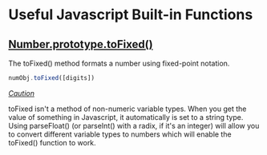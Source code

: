 # Useful Javascript Built-in Functions

## [Number.prototype.toFixed()](https://developer.mozilla.org/en-US/docs/Web/JavaScript/Reference/Global_Objects/Number/toFixed)

The toFixed() method formats a number using fixed-point notation.

```js
numObj.toFixed([digits])
```

*[Caution](http://stackoverflow.com/questions/14059201/why-does-firebug-say-tofixed-is-not-a-function)*

toFixed isn't a method of non-numeric variable types. When you get the value of something in Javascript, it automatically is set to a string type. Using parseFloat() (or parseInt() with a radix, if it's an integer) will allow you to convert different variable types to numbers which will enable the toFixed() function to work.


